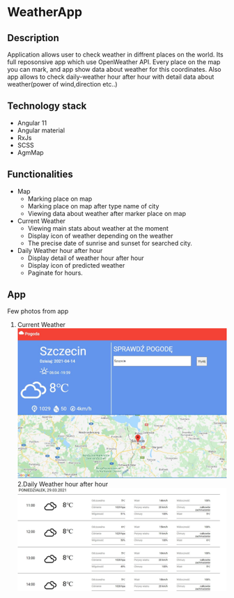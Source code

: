 # WeatherApp

## Description
Application allows user to check weather in diffrent places on the world. Its full reposonsive app which use OpenWeather API. Every place on the map you can mark, and app show data about weather for this coordinates. Also app allows to check daily-weather hour after hour with detail data about weather(power of wind,direction etc..)

## Technology stack

<ul>
  <li>Angular 11</li>
  <li>Angular material</li>
  <li>RxJs</li>
  <li>SCSS</li>
  <li>AgmMap</li>
  
</ul>  

## Functionalities
<ul>
<li>
Map
  <ul>
    <li>Marking place on map</li>
    <li>Marking place on map after type name of city</li>
    <li>Viewing data about weather after marker place on map </li>
  </ul>
</li>
  <li>
 Current Weather
  <ul>
    <li>Viewing main stats about weather at the moment</li>
    <li>Display icon of weather depending on the weather</li>
    <li>The precise date of sunrise and sunset for searched city.</li>
  </ul>
</li>
  <li>
Daily Weather hour after hour
  <ul>
    <li>Display detail of weather hour after hour</li>
    <li>Display icon of predicted weather</li>
    <li>Paginate for hours.</li>
  </ul>
</li>

</ul>  


## App
Few photos from app 
1. Current Weather
![](ReadmeImg/current.JPG)
2.Daily Weather hour after hour
![](ReadmeImg/dialy.JPG)
